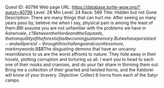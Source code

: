 Quest ID: 40796
Web page URL: https://database.turtle-wow.org/?quest=40796
Level: 28
Min Level: 24
Race: 589
Title: Hidden but not Gone
Description: There are many things that can hurt me. After seeing so many years pass by, believe me when I say, physical pain is among the least of them.$B$BI assume you are not unfamiliar with the problems we have in Ashenvale, $c? Between the Horde and the Sayaads, the tranquillity of the forest is fast becoming just a memory. But we have persisted - and will persist - through this challenge and countless more, mark my words.$B$BThe disgusting demons that have an uncanny resemblance to us are the worst affronts to nature. They hide away in their hovels, plotting corruption and torturing us all. I want you to head to each one of their nooks and crannies, and do your fair share in thinning them out. Bring me a collection of their gnarled and twisted horns, and the Kaldorei will know of your bravery.
Objective: Collect 6 horns from each of the Satyr camps.
